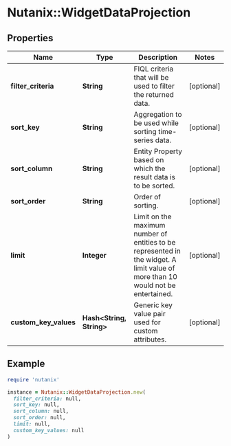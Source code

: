 # Nutanix::WidgetDataProjection

## Properties

| Name | Type | Description | Notes |
| ---- | ---- | ----------- | ----- |
| **filter_criteria** | **String** | FIQL criteria that will be used to filter the returned data. | [optional] |
| **sort_key** | **String** | Aggregation to be used while sorting time-series data. | [optional] |
| **sort_column** | **String** | Entity Property based on which the result data is to be sorted. | [optional] |
| **sort_order** | **String** | Order of sorting. | [optional] |
| **limit** | **Integer** | Limit on the maximum number of entities to be represented in the widget. A limit value of more than 10 would not be entertained.  | [optional] |
| **custom_key_values** | **Hash&lt;String, String&gt;** | Generic key value pair used for custom attributes. | [optional] |

## Example

```ruby
require 'nutanix'

instance = Nutanix::WidgetDataProjection.new(
  filter_criteria: null,
  sort_key: null,
  sort_column: null,
  sort_order: null,
  limit: null,
  custom_key_values: null
)
```

